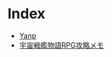 # Index

* [Yanp](https://zenuas.github.io/Yanp/)
* [宇宙戦艦物語RPG攻略メモ](https://zenuas.github.io/ssrpg/)
